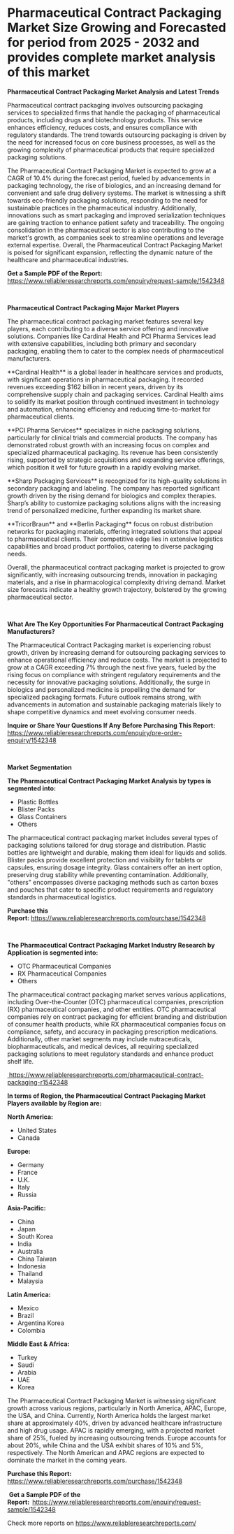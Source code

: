 <p><h1>Pharmaceutical Contract Packaging Market Size Growing and Forecasted for period from 2025 - 2032 and provides complete market analysis of this market</h1></p><p><strong>Pharmaceutical Contract Packaging Market Analysis and Latest Trends</strong></p>
<p><p>Pharmaceutical contract packaging involves outsourcing packaging services to specialized firms that handle the packaging of pharmaceutical products, including drugs and biotechnology products. This service enhances efficiency, reduces costs, and ensures compliance with regulatory standards. The trend towards outsourcing packaging is driven by the need for increased focus on core business processes, as well as the growing complexity of pharmaceutical products that require specialized packaging solutions.</p><p>The Pharmaceutical Contract Packaging Market is expected to grow at a CAGR of 10.4% during the forecast period, fueled by advancements in packaging technology, the rise of biologics, and an increasing demand for convenient and safe drug delivery systems. The market is witnessing a shift towards eco-friendly packaging solutions, responding to the need for sustainable practices in the pharmaceutical industry. Additionally, innovations such as smart packaging and improved serialization techniques are gaining traction to enhance patient safety and traceability. The ongoing consolidation in the pharmaceutical sector is also contributing to the market's growth, as companies seek to streamline operations and leverage external expertise. Overall, the Pharmaceutical Contract Packaging Market is poised for significant expansion, reflecting the dynamic nature of the healthcare and pharmaceutical industries.</p></p>
<p><strong>Get a Sample PDF of the Report:&nbsp;</strong> <a href="https://www.reliableresearchreports.com/enquiry/request-sample/1542348?utm_campaign=2251&utm_medium=2&utm_source=Github&utm_content=ia&utm_term=03032025&utm_id=pharmaceutical-contract-packaging">https://www.reliableresearchreports.com/enquiry/request-sample/1542348</a></p>
<p>&nbsp;</p>
<p><strong>Pharmaceutical Contract Packaging Major Market Players</strong></p>
<p><p>The pharmaceutical contract packaging market features several key players, each contributing to a diverse service offering and innovative solutions. Companies like Cardinal Health and PCI Pharma Services lead with extensive capabilities, including both primary and secondary packaging, enabling them to cater to the complex needs of pharmaceutical manufacturers. </p><p>**Cardinal Health** is a global leader in healthcare services and products, with significant operations in pharmaceutical packaging. It recorded revenues exceeding $162 billion in recent years, driven by its comprehensive supply chain and packaging services. Cardinal Health aims to solidify its market position through continued investment in technology and automation, enhancing efficiency and reducing time-to-market for pharmaceutical clients.</p><p>**PCI Pharma Services** specializes in niche packaging solutions, particularly for clinical trials and commercial products. The company has demonstrated robust growth with an increasing focus on complex and specialized pharmaceutical packaging. Its revenue has been consistently rising, supported by strategic acquisitions and expanding service offerings, which position it well for future growth in a rapidly evolving market.</p><p>**Sharp Packaging Services** is recognized for its high-quality solutions in secondary packaging and labeling. The company has reported significant growth driven by the rising demand for biologics and complex therapies. Sharp’s ability to customize packaging solutions aligns with the increasing trend of personalized medicine, further expanding its market share.</p><p>**TricorBraun** and **Berlin Packaging** focus on robust distribution networks for packaging materials, offering integrated solutions that appeal to pharmaceutical clients. Their competitive edge lies in extensive logistics capabilities and broad product portfolios, catering to diverse packaging needs.</p><p>Overall, the pharmaceutical contract packaging market is projected to grow significantly, with increasing outsourcing trends, innovation in packaging materials, and a rise in pharmacological complexity driving demand. Market size forecasts indicate a healthy growth trajectory, bolstered by the growing pharmaceutical sector.</p></p>
<p>&nbsp;</p>
<p><strong>What Are The Key Opportunities For Pharmaceutical Contract Packaging Manufacturers?</strong></p>
<p><p>The Pharmaceutical Contract Packaging market is experiencing robust growth, driven by increasing demand for outsourcing packaging services to enhance operational efficiency and reduce costs. The market is projected to grow at a CAGR exceeding 7% through the next five years, fueled by the rising focus on compliance with stringent regulatory requirements and the necessity for innovative packaging solutions. Additionally, the surge in biologics and personalized medicine is propelling the demand for specialized packaging formats. Future outlook remains strong, with advancements in automation and sustainable packaging materials likely to shape competitive dynamics and meet evolving consumer needs.</p></p>
<p><strong>Inquire or Share Your Questions If Any Before Purchasing This Report:</strong> <a href="https://www.reliableresearchreports.com/enquiry/pre-order-enquiry/1542348?utm_campaign=2251&utm_medium=2&utm_source=Github&utm_content=ia&utm_term=03032025&utm_id=pharmaceutical-contract-packaging">https://www.reliableresearchreports.com/enquiry/pre-order-enquiry/1542348</a></p>
<p>&nbsp;</p>
<p><strong>Market Segmentation</strong></p>
<p><strong>The Pharmaceutical Contract Packaging Market Analysis by types is segmented into:</strong></p>
<p><ul><li>Plastic Bottles</li><li>Blister Packs</li><li>Glass Containers</li><li>Others</li></ul></p>
<p><p>The pharmaceutical contract packaging market includes several types of packaging solutions tailored for drug storage and distribution. Plastic bottles are lightweight and durable, making them ideal for liquids and solids. Blister packs provide excellent protection and visibility for tablets or capsules, ensuring dosage integrity. Glass containers offer an inert option, preserving drug stability while preventing contamination. Additionally, "others" encompasses diverse packaging methods such as carton boxes and pouches that cater to specific product requirements and regulatory standards in pharmaceutical logistics.</p></p>
<p><strong>Purchase this Report:&nbsp;</strong><a href="https://www.reliableresearchreports.com/purchase/1542348?utm_campaign=2251&utm_medium=2&utm_source=Github&utm_content=ia&utm_term=03032025&utm_id=pharmaceutical-contract-packaging">https://www.reliableresearchreports.com/purchase/1542348</a></p>
<p>&nbsp;</p>
<p><strong>The Pharmaceutical Contract Packaging Market Industry Research by Application is segmented into:</strong></p>
<p><ul><li>OTC Pharmaceutical Companies</li><li>RX Pharmaceutical Companies</li><li>Others</li></ul></p>
<p><p>The pharmaceutical contract packaging market serves various applications, including Over-the-Counter (OTC) pharmaceutical companies, prescription (RX) pharmaceutical companies, and other entities. OTC pharmaceutical companies rely on contract packaging for efficient branding and distribution of consumer health products, while RX pharmaceutical companies focus on compliance, safety, and accuracy in packaging prescription medications. Additionally, other market segments may include nutraceuticals, biopharmaceuticals, and medical devices, all requiring specialized packaging solutions to meet regulatory standards and enhance product shelf life.</p></p>
<p><a href="https://www.reliableresearchreports.com/pharmaceutical-contract-packaging-r1542348?utm_campaign=2251&utm_medium=2&utm_source=Github&utm_content=ia&utm_term=03032025&utm_id=pharmaceutical-contract-packaging">&nbsp;https://www.reliableresearchreports.com/pharmaceutical-contract-packaging-r1542348</a></p>
<p><strong>In terms of Region, the Pharmaceutical Contract Packaging Market Players available by Region are:</strong></p>
<p>
    <p> <strong> North America: </strong>
        <ul>
            <li>United States</li>
            <li>Canada</li>
        </ul>
        </p> 
    <p> <strong> Europe: </strong>
        <ul>
            <li>Germany</li>
            <li>France</li>
            <li>U.K.</li>
            <li>Italy</li>
            <li>Russia</li>
        </ul>
        </p> 
    <p> <strong> Asia-Pacific: </strong>
        <ul>
            <li>China</li>
            <li>Japan</li>
            <li>South Korea</li>
            <li>India</li>
            <li>Australia</li>
            <li>China Taiwan</li>
            <li>Indonesia</li>
            <li>Thailand</li>
            <li>Malaysia</li>
        </ul>
        </p> 
    <p> <strong> Latin America: </strong>
        <ul>
            <li>Mexico</li>
            <li>Brazil</li>
            <li>Argentina Korea</li>
            <li>Colombia</li>
        </ul>
        </p> 
    <p> <strong> Middle East & Africa: </strong>
        <ul>
            <li>Turkey</li>
            <li>Saudi</li>
            <li>Arabia</li>
            <li>UAE</li>
            <li>Korea</li>
        </ul>
    </p>
    </p>
<p><p>The Pharmaceutical Contract Packaging Market is witnessing significant growth across various regions, particularly in North America, APAC, Europe, the USA, and China. Currently, North America holds the largest market share at approximately 40%, driven by advanced healthcare infrastructure and high drug usage. APAC is rapidly emerging, with a projected market share of 25%, fueled by increasing outsourcing trends. Europe accounts for about 20%, while China and the USA exhibit shares of 10% and 5%, respectively. The North American and APAC regions are expected to dominate the market in the coming years.</p></p>
<p><strong>Purchase this Report: </strong><a href="https://www.reliableresearchreports.com/purchase/1542348?utm_campaign=2251&utm_medium=2&utm_source=Github&utm_content=ia&utm_term=03032025&utm_id=pharmaceutical-contract-packaging">https://www.reliableresearchreports.com/purchase/1542348</a></p>
<p>&nbsp;<strong>Get a Sample PDF of the Report:&nbsp;&nbsp;</strong><a href="https://www.reliableresearchreports.com/enquiry/request-sample/1542348?utm_campaign=2251&utm_medium=2&utm_source=Github&utm_content=ia&utm_term=03032025&utm_id=pharmaceutical-contract-packaging">https://www.reliableresearchreports.com/enquiry/request-sample/1542348</a></p>
<p><strong></strong></p>
<p>Check more reports on <a href="https://www.reliableresearchreports.com/?utm_campaign=2251&utm_medium=2&utm_source=Github&utm_content=ia&utm_term=03032025&utm_id=pharmaceutical-contract-packaging">https://www.reliableresearchreports.com/</a></p>